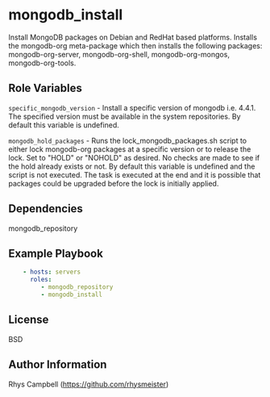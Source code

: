 mongodb_install
===============

Install MongoDB packages on Debian and RedHat based platforms. Installs the mongodb-org meta-package which then installs the following packages: mongodb-org-server, mongodb-org-shell, mongodb-org-mongos, mongodb-org-tools.

Role Variables
--------------

`specific_mongodb_version` - Install a specific version of mongodb i.e. 4.4.1. The specified version must be available in the system repositories. By default this variable is undefined.

`mongodb_hold_packages` - Runs the lock_mongodb_packages.sh script to either lock mongodb-org packages at a specific version or to release the lock. Set to "HOLD" or "NOHOLD" as desired. No checks are made to see if the hold already exists or not. By default this variable is undefined and the script is not executed. The task is executed at the end and it is possible that packages could be upgraded before the lock is initially applied.

Dependencies
------------
mongodb_repository

Example Playbook
----------------

```yaml
    - hosts: servers
      roles:
         - mongodb_repository
         - mongodb_install
```

License
-------

BSD

Author Information
------------------

Rhys Campbell (https://github.com/rhysmeister)
